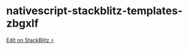 # nativescript-stackblitz-templates-zbgxlf

[Edit on StackBlitz ⚡️](https://stackblitz.com/edit/nativescript-stackblitz-templates-zbgxlf)